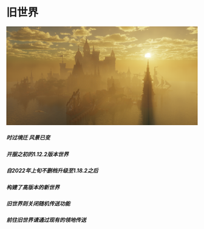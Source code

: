 # 旧世界

![时过境迁,风景已变](../../KnowCoreages/image/chatu/RD1.png)

##### 时过境迁 风景已变

##### 开服之初的1.12.2版本世界

##### 自2022年上旬不删档升级至1.18.2之后

##### 构建了高版本的新世界

##### 旧世界则关闭随机传送功能

##### 前往旧世界请通过现有的领地传送

